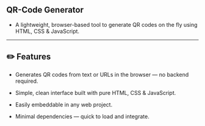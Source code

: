 
## QR-Code Generator

- A lightweight, browser-based tool to generate QR codes on the fly using HTML, CSS & JavaScript.

---

## ✏️ Features

- Generates QR codes from text or URLs in the browser — no backend required.

- Simple, clean interface built with pure HTML, CSS & JavaScript.

- Easily embeddable in any web project.

- Minimal dependencies — quick to load and integrate.

